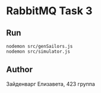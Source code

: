 # RabbitMQ Task 3

## Run

`nodemon src/genSailors.js`   
`nodemon src/simulator.js`   

## Author

Зайденварг Елизавета, 423 группа   